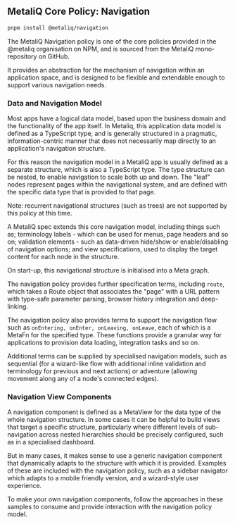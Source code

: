 ## MetaliQ Core Policy: Navigation

```bash
pnpm install @metaliq/navigation
```

The MetaliQ Navigation policy is one of the core policies provided in the @metaliq organisation on NPM, and is sourced from the MetaliQ mono-repository on GitHub.

It provides an abstraction for the mechanism of navigation within an application space, and is designed to be flexible and extendable enough to support various navigation needs.

### Data and Navigation Model

Most apps have a logical data model, based upon the business domain and the functionality of the app itself. In Metaliq, this application data model is defined as a TypeScript type, and is generally structured in a pragmatic, information-centric manner that does not necessarily map directly to an application's navigation structure.

For this reason the navigation model in a MetaliQ app is usually defined as a separate structure, which is also a TypeScript type. The type structure can be nested, to enable navigation to scale both up and down. The "leaf" nodes represent pages within the navigational system, and are defined with the specific data type that is provided to that page.

Note: recurrent navigational structures (such as trees) are not supported by this policy at this time.

A MetaliQ spec extends this core navigation model, including things such as; terminology labels - which can be used for menus, page headers and so on; validation elements - such as data-driven hide/show or enable/disabling of navigation options; and view specifications, used to display the target content for each node in the structure.

On start-up, this navigational structure is initialised into a Meta graph.

The navigation policy provides further specification terms, including  `route`, which takes a Route object that associates the "page" with a URL pattern with type-safe parameter parsing, browser history integration and deep-linking. 

The navigation policy also provides terms to support the navigation flow such as `onEntering, onEnter, onLeaving, onLeave`, each of which is a MetaFn for the specified type. These functions provide a granular way for applications to provision data loading, integration tasks and so on.

Additional terms can be supplied by specialised navigation models, such as sequential (for a wizard-like flow with additional inline validation and terminology for previous and next actions) or adventure (allowing movement along any of a node's connected edges).

### Navigation View Components

A navigation component is defined as a MetaView for the data type of the whole navigation structure. In some cases it can be helpful to build views that target a specific structure, particularly where different levels of sub-navigation across nested hierarchies should be precisely configured, such as in a specialised dashboard.

But in many cases, it makes sense to use a generic navigation component that dynamically adapts to the structure with which it is provided. Examples of these are included with the navigation policy, such as a sidebar navigator which adapts to a mobile friendly version, and a wizard-style user experience.

To make your own navigation components, follow the approaches in these samples to consume and provide interaction with the navigation policy model.  